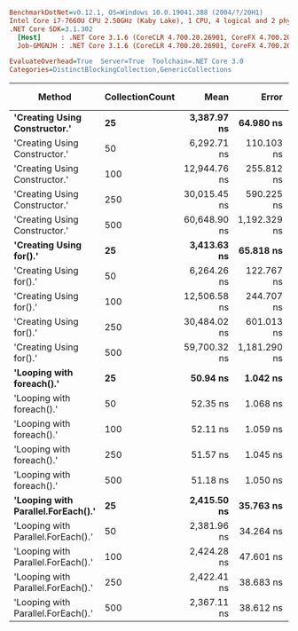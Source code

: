 ``` ini

BenchmarkDotNet=v0.12.1, OS=Windows 10.0.19041.388 (2004/?/20H1)
Intel Core i7-7660U CPU 2.50GHz (Kaby Lake), 1 CPU, 4 logical and 2 physical cores
.NET Core SDK=3.1.302
  [Host]     : .NET Core 3.1.6 (CoreCLR 4.700.20.26901, CoreFX 4.700.20.31603), X64 RyuJIT
  Job-GMGNJH : .NET Core 3.1.6 (CoreCLR 4.700.20.26901, CoreFX 4.700.20.31603), X64 RyuJIT

EvaluateOverhead=True  Server=True  Toolchain=.NET Core 3.0  
Categories=DistinctBlockingCollection,GenericCollections  

```
|                             Method | CollectionCount |         Mean |        Error |       StdDev |  Gen 0 | Gen 1 | Gen 2 | Allocated |
|----------------------------------- |---------------- |-------------:|-------------:|-------------:|-------:|------:|------:|----------:|
|      **&#39;Creating Using Constructor.&#39;** |              **25** |  **3,387.97 ns** |    **64.980 ns** |    **84.492 ns** | **0.1488** |     **-** |     **-** |    **1440 B** |
|      &#39;Creating Using Constructor.&#39; |              50 |  6,292.71 ns |   110.103 ns |   131.070 ns | 0.1755 |     - |     - |    1640 B |
|      &#39;Creating Using Constructor.&#39; |             100 | 12,944.76 ns |   255.812 ns |   467.766 ns | 0.2136 |     - |     - |    2040 B |
|      &#39;Creating Using Constructor.&#39; |             250 | 30,015.45 ns |   590.225 ns | 1,049.123 ns | 0.3357 |     - |     - |    3240 B |
|      &#39;Creating Using Constructor.&#39; |             500 | 60,648.90 ns | 1,192.329 ns | 2,592.025 ns | 0.4883 |     - |     - |    5240 B |
|            **&#39;Creating Using for().&#39;** |              **25** |  **3,413.63 ns** |    **65.818 ns** |    **94.394 ns** | **0.1259** |     **-** |     **-** |    **1208 B** |
|            &#39;Creating Using for().&#39; |              50 |  6,264.26 ns |   122.767 ns |   194.721 ns | 0.1221 |     - |     - |    1208 B |
|            &#39;Creating Using for().&#39; |             100 | 12,506.58 ns |   244.707 ns |   477.283 ns | 0.1221 |     - |     - |    1208 B |
|            &#39;Creating Using for().&#39; |             250 | 30,484.02 ns |   601.013 ns | 1,254.537 ns | 0.1221 |     - |     - |    1208 B |
|            &#39;Creating Using for().&#39; |             500 | 59,700.32 ns | 1,181.290 ns | 2,542.852 ns |      - |     - |     - |    1208 B |
|          **&#39;Looping with foreach().&#39;** |              **25** |     **50.94 ns** |     **1.042 ns** |     **1.622 ns** | **0.0085** |     **-** |     **-** |      **80 B** |
|          &#39;Looping with foreach().&#39; |              50 |     52.35 ns |     1.068 ns |     2.518 ns | 0.0085 |     - |     - |      80 B |
|          &#39;Looping with foreach().&#39; |             100 |     52.11 ns |     1.059 ns |     1.088 ns | 0.0085 |     - |     - |      80 B |
|          &#39;Looping with foreach().&#39; |             250 |     51.57 ns |     1.045 ns |     1.884 ns | 0.0085 |     - |     - |      80 B |
|          &#39;Looping with foreach().&#39; |             500 |     51.18 ns |     1.050 ns |     2.597 ns | 0.0085 |     - |     - |      80 B |
| **&#39;Looping with Parallel.ForEach().&#39;** |              **25** |  **2,415.50 ns** |    **35.763 ns** |    **33.453 ns** | **0.6485** |     **-** |     **-** |    **5170 B** |
| &#39;Looping with Parallel.ForEach().&#39; |              50 |  2,381.96 ns |    34.264 ns |    30.374 ns | 0.6599 |     - |     - |    5166 B |
| &#39;Looping with Parallel.ForEach().&#39; |             100 |  2,424.28 ns |    47.601 ns |    44.526 ns | 0.6409 |     - |     - |    5169 B |
| &#39;Looping with Parallel.ForEach().&#39; |             250 |  2,422.41 ns |    38.683 ns |    36.184 ns | 0.6447 |     - |     - |    5169 B |
| &#39;Looping with Parallel.ForEach().&#39; |             500 |  2,367.11 ns |    38.612 ns |    34.228 ns | 0.6523 |     - |     - |    5167 B |
